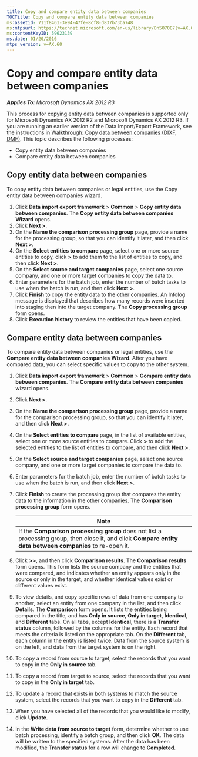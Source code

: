 ```yaml
---
title: Copy and compare entity data between companies
TOCTitle: Copy and compare entity data between companies
ms:assetid: 711f8461-3e94-47fe-8cf8-d837b73ba748
ms:mtpsurl: https://technet.microsoft.com/en-us/library/Dn507087(v=AX.60)
ms:contentKeyID: 59623139
ms.date: 01/20/2016
mtps_version: v=AX.60
---
```


# Copy and compare entity data between companies


_**Applies To:** Microsoft Dynamics AX 2012 R3_

This process for copying entity data between companies is supported only for Microsoft Dynamics AX 2012 R2 and Microsoft Dynamics AX 2012 R3. If you are running an earlier version of the Data Import/Export Framework, see the instructions in [Walkthrough: Copy data between companies (DIXF, DMF)](copy-data-between-companies-dixf.md). This topic describes the following processes:

-   Copy entity data between companies
-   Compare entity data between companies

## Copy entity data between companies
To copy entity data between companies or legal entities, use the Copy entity data between companies wizard.

1.  Click **Data import export framework** &gt; **Common** &gt; **Copy entity data between companies**. The **Copy entity data between companies** **Wizard** opens.
2.  Click **Next &gt;**.
3.  On the **Name the comparison processing group** page, provide a name for the processing group, so that you can identify it later, and then click **Next &gt;**.
4.  On the **Select entities to compare** page, select one or more source entities to copy, click **&gt;** to add them to the list of entities to copy, and then click **Next &gt;**.
5.  On the **Select source and target companies** page, select one source company, and one or more target companies to copy the data to.
6.  Enter parameters for the batch job, enter the number of batch tasks to use when the batch is run, and then click **Next &gt;**.
7.  Click **Finish** to copy the entity data to the other companies. An Infolog message is displayed that describes how many records were inserted into staging then into the target company. The **Copy processing group** form opens.
8.  Click **Execution history** to review the entities that have been copied.

## Compare entity data between companies
To compare entity data between companies or legal entities, use the **Compare entity data between companies** **Wizard**. After you have compared data, you can select specific values to copy to the other system.

1.  Click **Data import export framework** &gt; **Common** &gt; **Compare entity data between companies**. The **Compare entity data between companies** wizard opens.
2.  Click **Next &gt;**.
3.  On the **Name the comparison processing group** page, provide a name for the comparison processing group, so that you can identify it later, and then click **Next &gt;**.
4.  On the **Select entities to compare** page, in the list of available entities, select one or more source entities to compare. Click **&gt;** to add the selected entities to the list of entities to compare, and then click **Next &gt;**.
5.  On the **Select source and target companies** page, select one source company, and one or more target companies to compare the data to.
6.  Enter parameters for the batch job, enter the number of batch tasks to use when the batch is run, and then click **Next &gt;**.
7.  Click **Finish** to create the processing group that compares the entity data to the information in the other companies. The **Comparison processing group** form opens.

    | **Note**                                                                                                                                                   |
    |------------------------------------------------------------------------------------------------------------------------------------------------------------|
    | If the **Comparison processing group** does not list a processing group, then close it, and click **Compare entity data between companies** to re-open it. |

8.  Click **&gt;&gt;**, and then click **Comparison results**. The **Comparison results** form opens. This form lists the source company and the entities that were compared, and indicates whether an entity appears only in the source or only in the target, and whether identical values exist or different values exist.
9.  To view details, and copy specific rows of data from one company to another, select an entity from one company in the list, and then click **Details**. The **Comparison** form opens. It lists the entities being compared in the title, and has **Only in source**, **Only in target**, **Identical**, and **Different** tabs. On all tabs, except **Identical**, there is a **Transfer status** column, followed by the columns for the entity. Each record that meets the criteria is listed on the appropriate tab. On the **Different** tab, each column in the entity is listed twice. Data from the source system is on the left, and data from the target system is on the right.
10. To copy a record from source to target, select the records that you want to copy in the **Only in source** tab.
11. To copy a record from target to source, select the records that you want to copy in the **Only in target** tab.
12. To update a record that exists in both systems to match the source system, select the records that you want to copy in the **Different** tab.
13. When you have selected all of the records that you would like to modify, click **Update**.
14. In the **Write data from source to target** form, determine whether to use batch processing, identify a batch group, and then click **OK**. The data will be written to the specified systems. After the data has been modified, the **Transfer status** for a row will change to **Completed**.




  


